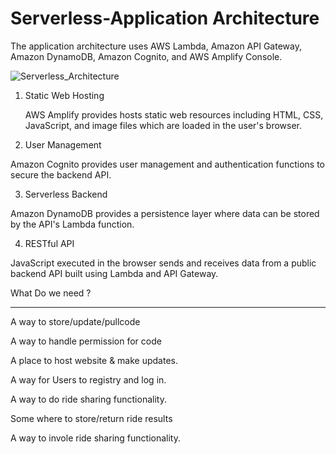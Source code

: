 # Serverless-Application Architecture

The application architecture uses AWS Lambda, Amazon API Gateway, Amazon DynamoDB, Amazon Cognito, and AWS Amplify Console.   


![Serverless_Architecture](https://github.com/RanguRahul/Serverless-App/assets/120587828/f4fb2aee-68a5-4ea1-bf3c-7394f2352c79)


1) Static Web Hosting

   AWS Amplify provides hosts static web resources including HTML, CSS, JavaScript, and image files which are loaded in the user's browser.

2) User Management

  Amazon Cognito provides user management and authentication functions to secure the backend API.


3) Serverless Backend

  Amazon DynamoDB provides a persistence layer where data can be stored by the API's Lambda function.


4) RESTful API

  JavaScript executed in the browser sends and receives data from a public backend API built using Lambda and API Gateway.

  What Do we need  ?
  _________________________________________________________________

  A way to store/update/pullcode

  A way to handle permission for code

  A place to host website & make updates.

  A way for Users to registry and log in.
  
  A way to do ride sharing functionality.

  Some where to store/return ride results

  A way to invole ride sharing functionality.

